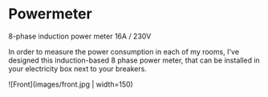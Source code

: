 # Powermeter
8-phase induction power meter 16A / 230V

In order to measure the power consumption in each of my rooms, I've designed this induction-based 8 phase power meter, that can be installed in your electricity box next to your breakers.

![Front](images/front.jpg | width=150)
